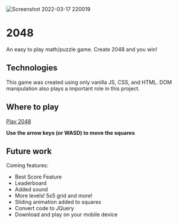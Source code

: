 ![Screenshot 2022-03-17 220019](https://user-images.githubusercontent.com/91982228/158940528-8ce4c5b2-7271-474b-8833-4f4d12ea6919.png)

# 2048
An easy to play math/puzzle game. Create 2048 and you win! 

## Technologies
This game was created using only vanilla JS, CSS, and HTML. DOM manipulation also plays a important role in this project. 

## Where to play
[Play 2048](https://darriub15.github.io/)

**Use the arrow keys (or WASD) to move the squares**

## Future work
Coming features:
* Best Score Feature
* Leaderboard
* Added sound
* More levels! 5x5 grid and more!
* Sliding animation added to squares
* Convert code to JQuery
* Download and play on your mobile device

